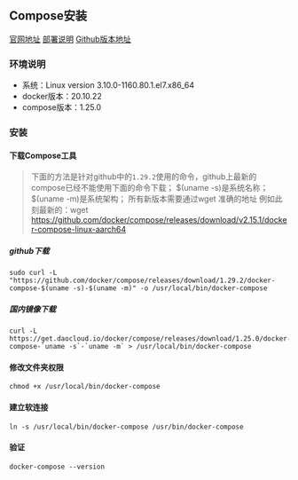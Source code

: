 ## Compose安装
[官网地址](https://docs.docker.com/compose)
[部署说明](https://docs.docker.com/compose/install/other/)
[Github版本地址](https://github.com/docker/compose/releases/)

### 环境说明
* 系统：Linux version 3.10.0-1160.80.1.el7.x86_64
* docker版本：20.10.22
* compose版本：1.25.0

### 安装
#### 下载Compose工具
> 下面的方法是针对github中的`1.29.2`使用的命令，github上最新的compose已经不能使用下面的命令下载；
> $(uname -s)是系统名称；
> $(uname -m)是系统架构；
> 所有新版本需要通过wget 准确的地址
> 例如此刻最新的：wget https://github.com/docker/compose/releases/download/v2.15.1/docker-compose-linux-aarch64
##### github下载
```shell
sudo curl -L "https://github.com/docker/compose/releases/download/1.29.2/docker-compose-$(uname -s)-$(uname -m)" -o /usr/local/bin/docker-compose
```
##### 国内镜像下载
```shell
curl -L https://get.daocloud.io/docker/compose/releases/download/1.25.0/docker-compose-`uname -s`-`uname -m` > /usr/local/bin/docker-compose
```

#### 修改文件夹权限
```shell
chmod +x /usr/local/bin/docker-compose
```

#### 建立软连接
```shell
ln -s /usr/local/bin/docker-compose /usr/bin/docker-compose
```

#### 验证
```shell
docker-compose --version
```